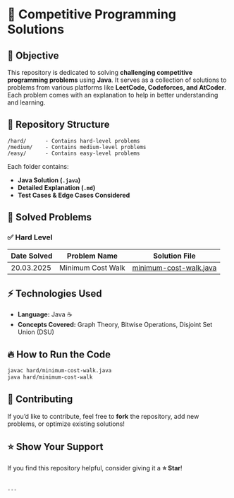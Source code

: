 
# 🚀 Competitive Programming Solutions

## 📌 Objective
This repository is dedicated to solving **challenging competitive programming problems** using **Java**. It serves as a collection of solutions to problems from various platforms like **LeetCode, Codeforces, and AtCoder**. Each problem comes with an explanation to help in better understanding and learning.

## 📁 Repository Structure
```
/hard/      - Contains hard-level problems
/medium/    - Contains medium-level problems
/easy/      - Contains easy-level problems
```
Each folder contains:
- **Java Solution (`.java`)**
- **Detailed Explanation (`.md`)**
- **Test Cases & Edge Cases Considered**

## 🎯 Solved Problems
### ✅ **Hard Level**
| Date Solved  | Problem Name        | Solution File |
|-------------|--------------------|---------------|
| 20.03.2025  | Minimum Cost Walk  | [minimum-cost-walk.java](./hard/minimum-cost-walk.java) |

## ⚡ Technologies Used
- **Language:** Java ☕  
- **Concepts Covered:** Graph Theory, Bitwise Operations, Disjoint Set Union (DSU)

## 🔥 How to Run the Code
```sh
javac hard/minimum-cost-walk.java
java hard/minimum-cost-walk
```

## 📌 Contributing
If you’d like to contribute, feel free to **fork** the repository, add new problems, or optimize existing solutions!

## ⭐ Show Your Support
If you find this repository helpful, consider giving it a **⭐ Star**!
```

---

